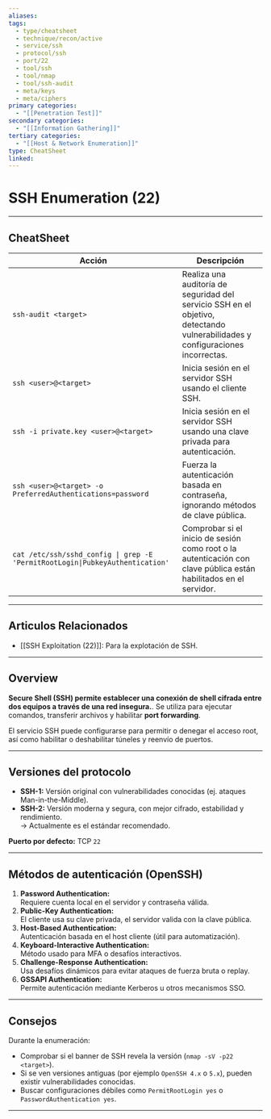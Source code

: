 ```yaml
---
aliases:
tags:
  - type/cheatsheet
  - technique/recon/active
  - service/ssh
  - protocol/ssh
  - port/22
  - tool/ssh
  - tool/nmap
  - tool/ssh-audit
  - meta/keys
  - meta/ciphers
primary categories:
  - "[[Penetration Test]]"
secondary categories:
  - "[[Information Gathering]]"
tertiary categories:
  - "[[Host & Network Enumeration]]"
type: CheatSheet
linked:
---
```

# SSH Enumeration (22)

***

## CheatSheet

| **Acción**                                                                    | **Descripción**                                                                                                                |
| ----------------------------------------------------------------------------- | ------------------------------------------------------------------------------------------------------------------------------ |
| `ssh-audit <target>`                                                          | Realiza una auditoría de seguridad del servicio SSH en el objetivo, detectando vulnerabilidades y configuraciones incorrectas. |
| `ssh <user>@<target>`                                                         | Inicia sesión en el servidor SSH usando el cliente SSH.                                                                        |
| `ssh -i private.key <user>@<target>`                                          | Inicia sesión en el servidor SSH usando una clave privada para autenticación.                                                  |
| `ssh <user>@<target> -o PreferredAuthentications=password`                    | Fuerza la autenticación basada en contraseña, ignorando métodos de clave pública.                                              |
| `cat /etc/ssh/sshd_config \| grep -E 'PermitRootLogin\|PubkeyAuthentication'` | Comprobar si el inicio de sesión como root o la autenticación con clave pública están habilitados en el servidor.              |

---

## Articulos Relacionados

- [[SSH Exploitation (22)]]: Para la explotación de SSH. 

---

## Overview

**Secure Shell (SSH) permite establecer una conexión de shell cifrada entre dos equipos a través de una red insegura.**.
Se utiliza para ejecutar comandos, transferir archivos y habilitar **port forwarding**.

El servicio SSH puede configurarse para permitir o denegar el acceso root, así como habilitar o deshabilitar túneles y reenvío de puertos.  

---

## Versiones del protocolo

- **SSH-1:** Versión original con vulnerabilidades conocidas (ej. ataques Man-in-the-Middle).
- **SSH-2:** Versión moderna y segura, con mejor cifrado, estabilidad y rendimiento.  
    → Actualmente es el estándar recomendado.

**Puerto por defecto:** TCP `22`

---

## Métodos de autenticación (OpenSSH)

1. **Password Authentication:**  
    Requiere cuenta local en el servidor y contraseña válida.
2. **Public-Key Authentication:**  
    El cliente usa su clave privada, el servidor valida con la clave pública.
3. **Host-Based Authentication:**  
    Autenticación basada en el host cliente (útil para automatización).
4. **Keyboard-Interactive Authentication:**  
    Método usado para MFA o desafíos interactivos.
5. **Challenge-Response Authentication:**  
    Usa desafíos dinámicos para evitar ataques de fuerza bruta o replay.
6. **GSSAPI Authentication:**  
    Permite autenticación mediante Kerberos u otros mecanismos SSO.

---

## Consejos

Durante la enumeración:

- Comprobar si el banner de SSH revela la versión (`nmap -sV -p22 <target>`).
- Si se ven versiones antiguas (por ejemplo `OpenSSH 4.x` o `5.x`), pueden existir vulnerabilidades conocidas.
- Buscar configuraciones débiles como `PermitRootLogin yes` o `PasswordAuthentication yes`.

---

